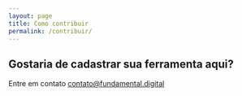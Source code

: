 ```yaml
---
layout: page
title: Como contribuir
permalink: /contribuir/
---
```


## Gostaria de cadastrar sua ferramenta aqui?

Entre em contato <a href="mailto:contato@fundamental.digital">contato@fundamental.digital</a>
